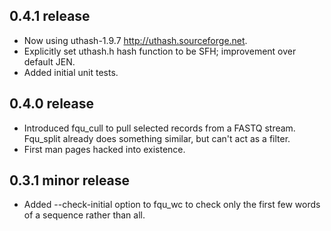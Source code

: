 ## 0.4.1 release
* Now using uthash-1.9.7 http://uthash.sourceforge.net.
* Explicitly set uthash.h hash function to be SFH; improvement over default JEN.
* Added initial unit tests.

## 0.4.0 release
* Introduced fqu_cull to pull selected records from a FASTQ stream. Fqu_split already does something similar, but can't act as a filter.
* First man pages hacked into existence.


## 0.3.1 minor release
* Added --check-initial option to fqu_wc to check only the first few words
of a sequence rather than all.
